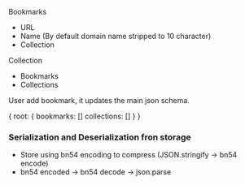 
Bookmarks
- URL
- Name (By default domain name stripped to 10 character)
- Collection

Collection
- Bookmarks
- Collections 
 

User add bookmark, it updates the main json schema.

{
    root: {
        bookmarks: []
        collections: []
    }
}

### Serialization and Deserialization fron storage
- Store using bn54 encoding to compress (JSON.stringify -> bn54 encode)
- bn54 encoded -> bn54 decode -> json.parse